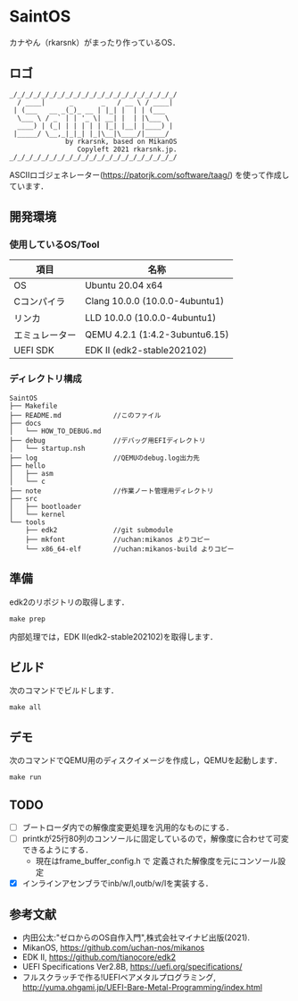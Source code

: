 # SaintOS
カナやん（rkarsnk）がまったり作っているOS．
## ロゴ
```
_/_/_/_/_/_/_/_/_/_/_/_/_/_/_/_/_/_/_/_/_/
  / ____|      _       _   / __ \ / ____|
 | (___   __ _(_)_ __ | |_| |  | | (___  
  \___ \ / _` | | '_ \| __| |  | |\___ \ 
  ____) | (_| | | | | | |_| |__| |____) |
 |_____/ \__,_|_|_| |_|\__|\____/|_____/ 
              by rkarsnk, based on MikanOS
                 Copyleft 2021 rkarsnk.jp.
_/_/_/_/_/_/_/_/_/_/_/_/_/_/_/_/_/_/_/_/_/
```

ASCIIロゴジェネレーター(https://patorjk.com/software/taag/) を使って作成しています．

## 開発環境
### 使用しているOS/Tool

|項目|名称|
|---|---|
|OS |Ubuntu 20.04 x64|
|Cコンパイラ|Clang 10.0.0 (10.0.0-4ubuntu1)|
|リンカ|LLD 10.0.0 (10.0.0-4ubuntu1)|
|エミュレーター|QEMU 4.2.1 (1:4.2-3ubuntu6.15)|
|UEFI SDK|EDK II (edk2-stable202102)|


### ディレクトリ構成
```
SaintOS
├── Makefile
├── README.md             //このファイル
├── docs
│   └── HOW_TO_DEBUG.md
├── debug                 //デバッグ用EFIディレクトリ
│   └── startup.nsh
├── log                   //QEMUのdebug.log出力先
├── hello
│   ├── asm
│   └── c
├── note                  //作業ノート管理用ディレクトリ
├── src
│   ├── bootloader
│   └── kernel
└── tools
    ├── edk2              //git submodule
    ├── mkfont            //uchan:mikanos よりコピー
    └── x86_64-elf        //uchan:mikanos-build よりコピー
```

## 準備
edk2のリポジトリの取得します．
```
make prep
```
内部処理では，EDK II(edk2-stable202102)を取得します．

## ビルド
次のコマンドでビルドします．
```
make all
```

## デモ
次のコマンドでQEMU用のディスクイメージを作成し，QEMUを起動します．
```
make run
```

## TODO
- [ ] ブートローダ内での解像度変更処理を汎用的なものにする．
- [ ] printkが25行80列のコンソールに固定しているので，解像度に合わせて可変できるようにする．
  - 現在はframe_buffer_config.h で 定義された解像度を元にコンソール設定
- [x] インラインアセンブラでinb/w/l,outb/w/lを実装する．

## 参考文献
- 内田公太:"ゼロからのOS自作入門",株式会社マイナビ出版(2021).
- MikanOS, https://github.com/uchan-nos/mikanos
- EDK II, https://github.com/tianocore/edk2
- UEFI Specifications Ver2.8B, https://uefi.org/specifications/
- フルスクラッチで作る!UEFIベアメタルプログラミング, http://yuma.ohgami.jp/UEFI-Bare-Metal-Programming/index.html
